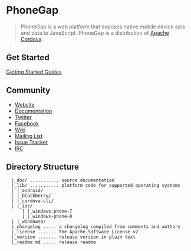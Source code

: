 PhoneGap
========

> PhoneGap is a web platform that exposes native mobile device apis and data to JavaScript. PhoneGap is a distribution of [Apache Cordova](http://cordova.io).


Get Started
-----------

[Getting Started Guides](http://docs.phonegap.com/guide_getting-started_index.md.html)

Community
---------

- [Website](http://phonegap.com)
- [Documentation](http://docs.phonegap.com/)
- [Twitter](http://twitter.com/phonegap)
- [Facebook](http://facebook.com/phonegap)
- [Wiki](http://wiki.phonegap.com/)
- [Mailing List](http://groups.google.com/group/phonegap)
- [Issue Tracker](https://issues.apache.org/jira/browse/CB)
- [IRC](http://webchat.freenode.net/?channels=#phonegap)

Directory Structure
-------------------

	  |_doc/ ........... source documentation
	  |_lib/ ........... platform code for supported operating systems
	  | |_android/
	  | |_blackberry/
	  | |_cordova-cli/
	  | |_ios/
          | |_windows-phone-7
          | |_windows-phone-8
	  | |_windows8/
	  |_changelog ..... a changelog compiled from comments and authors
	  |_license ....... the Apache Software License v2
	  |_version ....... release version in plain text
	  |_readme.md ..... release readme

